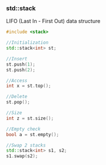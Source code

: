 ### std::stack

LIFO (Last In - First Out) data structure

```c++
#include <stack>

//Initialization
std::stack<int> st;

//Insert
st.push(1);
st.push(2);

//Access
int x = st.top();

//Delete
st.pop();

//Size
int z = st.size();

//Empty check
bool a = st.empty();

//Swap 2 stacks
std::stack<int> s1, s2;
s1.swap(s2);

```